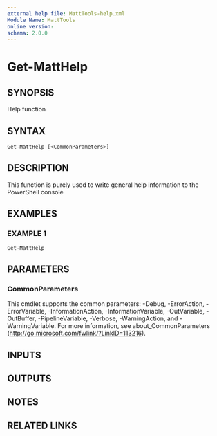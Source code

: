 ```yaml
---
external help file: MattTools-help.xml
Module Name: MattTools
online version:
schema: 2.0.0
---
```


# Get-MattHelp

## SYNOPSIS
Help function

## SYNTAX

```
Get-MattHelp [<CommonParameters>]
```

## DESCRIPTION
This function is purely used to write general help information to the PowerShell console

## EXAMPLES

### EXAMPLE 1
```
Get-MattHelp
```

## PARAMETERS

### CommonParameters
This cmdlet supports the common parameters: -Debug, -ErrorAction, -ErrorVariable, -InformationAction, -InformationVariable, -OutVariable, -OutBuffer, -PipelineVariable, -Verbose, -WarningAction, and -WarningVariable.
For more information, see about_CommonParameters (http://go.microsoft.com/fwlink/?LinkID=113216).

## INPUTS

## OUTPUTS

## NOTES

## RELATED LINKS
